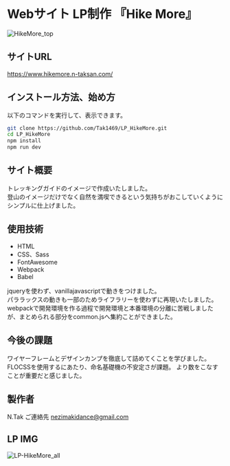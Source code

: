 # Webサイト LP制作 『Hike More』
![HikeMore_top](https://user-images.githubusercontent.com/123624951/215268626-66883486-4e23-473b-bdc1-5e9c9fb316d0.png)
## サイトURL
https://www.hikemore.n-taksan.com/
## インストール方法、始め方
以下のコマンドを実行して、表示できます。

```bash
git clone https://github.com/Tak1469/LP_HikeMore.git
cd LP_HikeMore
npm install
npm run dev
```

## サイト概要

トレッキングガイドのイメージで作成いたしました。
<br>
登山のイメージだけでなく自然を満喫できるという気持ちがおこしていくようにシンプルに仕上げました。
<br>

## 使用技術
-   HTML
-   CSS、Sass
-   FontAwesome
-   Webpack
-   Babel

jqueryを使わず、vanillajavascriptで動きをつけました。
<br>
パララックスの動きも一部のためライフラリーを使わずに再現いたしました。 
<br>
webpackで開発環境を作る過程で開発環境と本番環境の分離に苦戦しましたが、まとめられる部分をcommon.jsへ集約ことができました。

## 今後の課題
ワイヤーフレームとデザインカンプを徹底して詰めてくことを学びました。
<br>
FLOCSSを使用するにあたり、命名基礎機の不安定さが課題。
より数をこなすことが重要だと感じました。

## 製作者
N.Tak
ご連絡先 nezimakidance@gmail.com
## LP IMG
![LP-HikeMore_all](https://user-images.githubusercontent.com/123624951/215268858-d983d408-6b95-434a-9e59-59ed462756ac.png)
